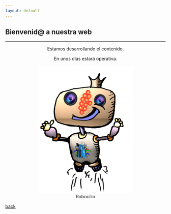 ```yaml
---
layout: default
---
```


##  Bienvenid@ a nuestra web





* * *
<div align= "center" >
Estamos desarrollando el contenido.
  
</div>

<div align= "center" >
  
En unos días estará operativa.

</div>



<div align="center">
 
<img src="fotos/robocilio.png" title="Robocilio ratón" width="300" height="400">
<div align="center">Robocilio</div>
 
</div>


<div align="left">

[back](./)

</div>

